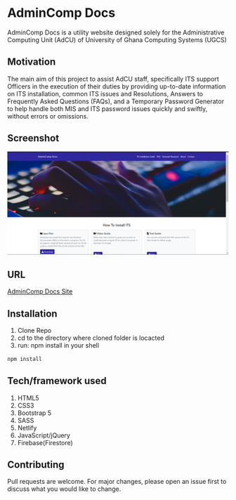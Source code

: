 # AdminComp Docs

AdminComp Docs is a utility website designed solely for the Administrative Computing Unit (AdCU) of University of Ghana Computing Systems (UGCS)

## Motivation

The main aim of this project to assist AdCU staff, specifically ITS support Officers in the execution of their duties by providing up-to-date information on ITS installation, common ITS issues and Resolutions, Answers to Frequently Asked Questions (FAQs), and a Temporary Password Generator to help handle both MIS and ITS password issues quickly and swiftly, without errors or omissions.

## Screenshot

[![AdminComp Docs](images/admin.PNG "AdminComp Docs")]()

## URL

[AdminComp Docs Site](https://zen-ptolemy-6bcc40.netlify.app/)

## Installation

1. Clone Repo
2. cd to the directory where cloned folder is locacted
3. run: npm install in your shell

```bash
npm install
```

## Tech/framework used

1. HTML5
2. CSS3
3. Bootstrap 5
4. SASS
5. Netlify
6. JavaScript/jQuery
7. Firebase(Firestore)

## Contributing

Pull requests are welcome. For major changes, please open an issue first to discuss what you would like to change.
